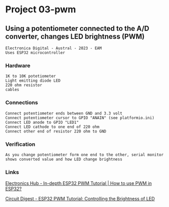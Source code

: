 
#   Project 03-pwm

##  Using a potentiometer connected to the A/D converter, changes LED brightness (PWM)

    Electronica Digital - Austral - 2023 - EAM
    Uses ESP32 microcontroller

###  Hardware

    1K to 10K potetiometer
    Light emitting diode LED
    220 ohm resistor
    cables

###  Connections

    Connect potentiometer ends between GND and 3.3 volt
    Connect potentiometer cursor to GPIO "ANAIN" (see platformio.ini)
    Connect LED anode to GPIO "LED1"
    Connect LED cathode to one end of 220 ohm
    Connect other end of resistor 220 ohm to GND

###  Verification

    As you change potentiometer form one end to the other, serial monitor
    shows converted value and how LED change brightness

###  Links

[Electronics Hub - In-depth ESP32 PWM Tutorial | How to use PWM in ESP32?](https://www.electronicshub.org/esp32-pwm-tutorial/)

[Circuit Digest - ESP32 PWM Tutorial: Controlling the Brightness of LED](https://circuitdigest.com/microcontroller-projects/esp32-pwm-tutorial-controlling-brightness-of-led)





